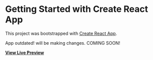 # Getting Started with Create React App

This project was bootstrapped with [Create React App](https://github.com/facebook/create-react-app).

App outdated! will be making changes. COMING SOON! 



**[View Live Preview](https://www.nevdev.io/)**
